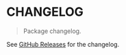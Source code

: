 # CHANGELOG

> Package changelog.

See [GitHub Releases](https://github.com/stdlib-js/stats-base-dists-gamma-skewness/releases) for the changelog.